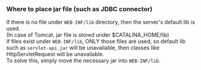 ### Where to place jar file (such as JDBC connector)
If there is no file under `WEB-INF/lib` directory, then the server's default lib is used.  
(In case of Tomcat, jar file is stored under $CATALINA_HOME/lib)  
If files exist under `WEB-INF/lib`, ONLY those files are used, so default lib such as
`servlet-api.jar` will be unavailable, then classes like HttpServletRequest will be unavailable.  
To solve this, simply move the necessary jar into `WEB-INF/lib`.

